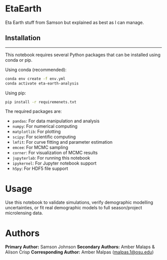 # EtaEarth
Eta Earth stuff from Samson but explained as best as I can manage.

## Installation

---

 This notebook requires several Python packages that can be installed using conda or pip.
 
 Using conda (recommended):
 ```bash
 conda env create -f env.yml
 conda activate eta-earth-analysis
 ```
 
 Using pip:
 ```bash
 pip install -r requiremenets.txt
 ```
 
 The required packages are:
 - `pandas`: For data manipulation and analysis
 - `numpy`: For numerical computing
 - `matplotlib`: For plotting
 - `scipy`: For scientific computing
 - `lmfit`: For curve fitting and parameter estimation
 - `emcee`: For MCMC sampling
 - `corner`: For visualization of MCMC results
 - `jupyterlab`: For running this notebook
 - `ipykernel`: For Jupyter notebook support
 - `h5py`: For HDF5 file support

 # Usage

 Use this notebook to validate simulations, verify demographic modelling uncertainties, or fit real demographic models to full season/project microlensing data.

 # Authors

 **Primary Author:** Samson Johnson
 **Secondary Authors:** Amber Malaps & Alison Crisp
 **Corresponding Author:** Amber Malpas (malpas.1@osu.edu)
